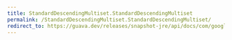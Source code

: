 ```yaml
---
title: StandardDescendingMultiset.StandardDescendingMultiset
permalink: /StandardDescendingMultiset.StandardDescendingMultiset/
redirect_to: https://guava.dev/releases/snapshot-jre/api/docs/com/google/common/collect/ForwardingSortedMultiset.StandardDescendingMultiset.html#StandardDescendingMultiset--
---
```

